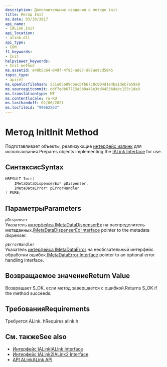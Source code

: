 ```yaml
---
description: Дополнительные сведения о методе init
title: Метод Init
ms.date: 03/30/2017
api_name:
- IALink.Init
api_location:
- alink.dll
api_type:
- COM
f1_keywords:
- Init
helpviewer_keywords:
- Init method
ms.assetid: e48b5c64-049f-4f93-ad87-d07ae9cd5845
topic_type:
- apiref
ms.openlocfilehash: 531e05a09cbecbfb67c8c004d1e4ba1deb7e59a0
ms.sourcegitcommit: ddf7edb67715a5b9a45e3dd44536dabc153c1de0
ms.translationtype: MT
ms.contentlocale: ru-RU
ms.lasthandoff: 02/06/2021
ms.locfileid: "99662563"
---
```

# <a name="init-method"></a><span data-ttu-id="f6313-103">Метод Init</span><span class="sxs-lookup"><span data-stu-id="f6313-103">Init Method</span></span>

<span data-ttu-id="f6313-104">Подготавливает объекты, реализующие [интерфейс иалинк](ialink-interface.md) для использования.</span><span class="sxs-lookup"><span data-stu-id="f6313-104">Prepares objects implementing the [IALink Interface](ialink-interface.md) for use.</span></span>  
  
## <a name="syntax"></a><span data-ttu-id="f6313-105">Синтаксис</span><span class="sxs-lookup"><span data-stu-id="f6313-105">Syntax</span></span>  
  
```cpp  
HRESULT Init(  
    IMetaDataDispenserEx* pDispenser,  
    IMetaDataError* pErrorHandler  
) PURE;  
```  
  
## <a name="parameters"></a><span data-ttu-id="f6313-106">Параметры</span><span class="sxs-lookup"><span data-stu-id="f6313-106">Parameters</span></span>  

 `pDispenser`  
 <span data-ttu-id="f6313-107">Указатель [интерфейса IMetaDataDispenserEx](../metadata/imetadatadispenserex-interface.md) на распределитель метаданных.</span><span class="sxs-lookup"><span data-stu-id="f6313-107">[IMetaDataDispenserEx Interface](../metadata/imetadatadispenserex-interface.md) pointer to the metadata dispenser.</span></span>  
  
 `pErrorHandler`  
 <span data-ttu-id="f6313-108">Указатель [интерфейса IMetaDataError](../metadata/imetadataerror-interface.md) на необязательный интерфейс обработки ошибок.</span><span class="sxs-lookup"><span data-stu-id="f6313-108">[IMetaDataError Interface](../metadata/imetadataerror-interface.md) pointer to an optional error handling interface.</span></span>  
  
## <a name="return-value"></a><span data-ttu-id="f6313-109">Возвращаемое значение</span><span class="sxs-lookup"><span data-stu-id="f6313-109">Return Value</span></span>  

 <span data-ttu-id="f6313-110">Возвращает S_OK, если метод завершается с ошибкой.</span><span class="sxs-lookup"><span data-stu-id="f6313-110">Returns S_OK if the method succeeds.</span></span>  
  
## <a name="requirements"></a><span data-ttu-id="f6313-111">Требования</span><span class="sxs-lookup"><span data-stu-id="f6313-111">Requirements</span></span>  

 <span data-ttu-id="f6313-112">Требуется ALink. h</span><span class="sxs-lookup"><span data-stu-id="f6313-112">Requires alink.h</span></span>  
  
## <a name="see-also"></a><span data-ttu-id="f6313-113">См. также</span><span class="sxs-lookup"><span data-stu-id="f6313-113">See also</span></span>

- [<span data-ttu-id="f6313-114">Интерфейс IALink</span><span class="sxs-lookup"><span data-stu-id="f6313-114">IALink Interface</span></span>](ialink-interface.md)
- [<span data-ttu-id="f6313-115">Интерфейс IALink2</span><span class="sxs-lookup"><span data-stu-id="f6313-115">IALink2 Interface</span></span>](ialink2-interface.md)
- [<span data-ttu-id="f6313-116">API ALink</span><span class="sxs-lookup"><span data-stu-id="f6313-116">ALink API</span></span>](index.md)
